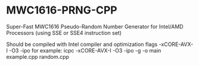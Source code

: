 MWC1616-PRNG-CPP
================

Super-Fast MWC1616 Pseudo-Random Number Generator	for Intel/AMD Processors (using SSE or SSE4 instruction set)

Should be compiled with Intel compiler and optimization flags
-xCORE-AVX-I -O3 -ipo 
for example: icpc -xCORE-AVX-I -O3 -ipo -g -o main example.cpp random.cpp